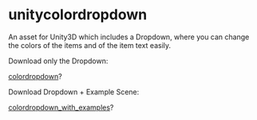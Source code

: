 # unitycolordropdown
An asset for Unity3D which includes a Dropdown, where you can change the colors of the items and of the item text easily.

Download only the Dropdown: <p><a href="https://github.com/Yleisnero/unitycolordropdown/raw/master/colordropdown.unitypackage">colordropdown</a>?</p>


Download Dropdown + Example Scene: <p><a href="https://github.com/Yleisnero/unitycolordropdown/raw/master/colordropdown_with_examples.unitypackage">colordropdown_with_examples</a>?</p>
